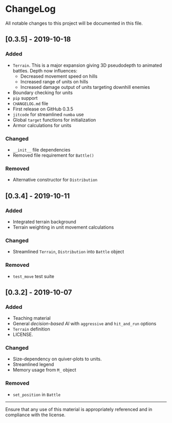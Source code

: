 # ChangeLog

All notable changes to this project will be documented in this file.

## [0.3.5] - 2019-10-18
### Added
- `Terrain`. This is a major expansion giving 3D pseudodepth to animated battles. Depth now influences:
	- Decreased movement speed on hills
	- Increased range of units on hills
	- Increased damage output of units targeting downhill enemies
- Boundary checking for units
- `pip` support
- `CHANGELOG.md` file
- First release on GitHub 0.3.5
- `jitcode` for streamlined `numba` use
- Global `target` functions for initialization
- Armor calculations for units

### Changed
- `__init__` file dependencies
- Removed file requirement for `Battle()`

### Removed
- Alternative constructor for `Distribution`


## [0.3.4] - 2019-10-11
### Added
- Integrated terrain background
- Terrain weighting in unit movement calculations

### Changed
- Streamlined `Terrain`, `Distribution` into `Battle` object

### Removed
- `test_move` test suite


## [0.3.2] - 2019-10-07
### Added
- Teaching material
- General *decision-based AI* with `aggressive` and `hit_and_run` options
- `Terrain` definition
- LICENSE.

### Changed
- Size-dependency on quiver-plots to units.
- Streamlined legend
- Memory usage from `M_` object

### Removed
- `set_position` in `Battle`

***

Ensure that any use of this material is appropriately referenced and in compliance with the license.